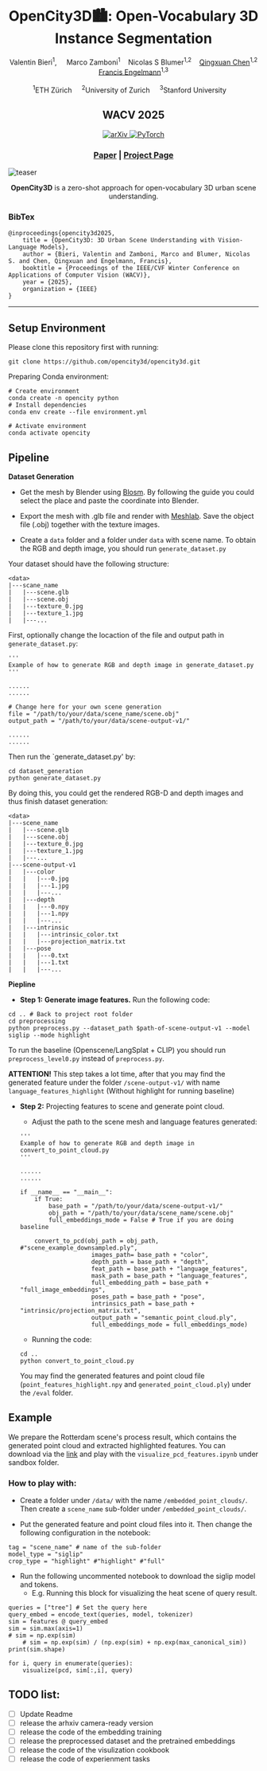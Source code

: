 <p align="center">
  <h1 align="center">OpenCity3D🏙️: Open-Vocabulary 3D Instance Segmentation</h1>
<!-- # OpenCity3D: What do Vision-Language Models know about Urban Environments? (WACV 2025) -->
    <p align="center">
        <a>Valentin Bieri</a><sup>1</sup>, &nbsp;&nbsp;&nbsp; 
        <a>Marco Zamboni</a><sup>1</sup>&nbsp;&nbsp;&nbsp;
        <a>Nicolas S Blumer</a><sup>1,2</sup>&nbsp;&nbsp;&nbsp; 
        <a href="https://jerryisqx.github.io/">Qingxuan Chen</a><sup>1,2</sup>
        <br>
        <a href="https://francisengelmann.github.io/">Francis Engelmann</a><sup>1,3</sup>
        </br>
        <br>
        <sup>1</sup>ETH Zürich&nbsp;&nbsp;&nbsp;&nbsp;
        <sup>2</sup>University of Zurich&nbsp;&nbsp;&nbsp;&nbsp;
        <sup>3</sup>Stanford University&nbsp;&nbsp;&nbsp;&nbsp;
        </br>
    </p>
    <h2 align="center">WACV 2025</h2>
    <p align="center">
        <a href=""><img alt="arXiv" src="https://img.shields.io/badge/arXiv-badge"> </a>
        <a href="https://pytorch.org/get-started/locally/"><img alt="PyTorch" src="https://img.shields.io/badge/PyTorch-ee4c2c?logo=pytorch&logoColor=white"></a>
    </p>
    <h3 align="center"><a href="">Paper</a> | <a href="https://opencity3d.github.io">Project Page</a>
    </h3>
</p>



<!-- <a href="https://hydra.cc/"><img alt="Config: Hydra" src="https://img.shields.io/badge/Config-Hydra-89b8cd"></a> -->

![teaser](https://opencity3d.github.io/static/images/teaser.jpg)

<p align="center">
<strong>OpenCity3D</strong> is a zero-shot approach for open-vocabulary 3D urban scene understanding.
</p>

### BibTex
```
@inproceedings{opencity3d2025,
    title = {OpenCity3D: 3D Urban Scene Understanding with Vision-Language Models},
    author = {Bieri, Valentin and Zamboni, Marco and Blumer, Nicolas S. and Chen, Qingxuan and Engelmann, Francis},
    booktitle = {Proceedings of the IEEE/CVF Winter Conference on Applications of Computer Vision (WACV)},
    year = {2025},
    organization = {IEEE}
}
```

---

## Setup Environment

Please clone this repository first with running:
```
git clone https://github.com/opencity3d/opencity3d.git
```

Preparing Conda environment:
```
# Create environment
conda create -n opencity python
# Install dependencies
conda env create --file environment.yml

# Activate environment
conda activate opencity
```

## Pipeline

**Dataset Generation**

- Get the mesh by Blender using [Blosm](https://github.com/vvoovv/blosm). By following the guide you could select the place and paste the coordinate into Blender. 

- Export the mesh with .glb file and render with [Meshlab](https://www.meshlab.net/). Save the object file (.obj) together with the texture images.

- Create a `data` folder and a folder under `data` with scene name. To obtain the RGB and depth image, you should run `generate_dataset.py`

Your dataset should have the following structure:

```
<data>
|---scane_name
|   |---scene.glb
|   |---scene.obj
|   |---texture_0.jpg
|   |---texture_1.jpg
|   |---...
```

First, optionally change the locaction of the file and output path in `generate_dataset.py`:
```
'''
Example of how to generate RGB and depth image in generate_dataset.py
'''

......
......

# Change here for your own scene generation
file = "/path/to/your/data/scene_name/scene.obj"
output_path = "/path/to/your/data/scene-output-v1/"

......
......
```

Then run the `generate_dataset.py' by:
```
cd dataset_generation
python generate_dataset.py
```
By doing this, you could get the rendered RGB-D and depth images and thus finish dataset generation:
```
<data>
|---scene_name
|   |---scene.glb
|   |---scene.obj
|   |---texture_0.jpg
|   |---texture_1.jpg
|   |---...
|---scene-output-v1
|   |---color
|   |   |---0.jpg
|   |   |---1.jpg
|   |   |---...
|   |---depth
|   |   |---0.npy
|   |   |---1.npy
|   |   |---...
|   |---intrinsic
|   |   |---intrinsic_color.txt
|   |   |---projection_matrix.txt
|   |---pose
|   |   |---0.txt
|   |   |---1.txt
|   |   |---...
```

**Piepline**

- **Step 1:** **Generate image features.**  Run the following code:

```
cd .. # Back to project root folder
cd preprocessing
python preprocess.py --dataset_path $path-of-scene-output-v1 --model siglip --mode highlight
```
To run the baseline (Openscene/LangSplat + CLIP) you should run `preprocess_level0.py` instead of `preprocess.py`.

**ATTENTION!** This step takes a lot time, after that you may find the generated feature under the folder `/scene-output-v1/` with name `language_features_highlight` (Without highlight for running baseline)

- **Step 2:** Projecting features to scene and generate point cloud.

    - Adjust the path to the scene mesh and language features generated:
    ```
    '''
    Example of how to generate RGB and depth image in convert_to_point_cloud.py
    '''

    ......
    ......

    if __name__ == "__main__":
        if True:
            base_path = "/path/to/your/data/scene-output-v1/"
            obj_path = "/path/to/your/data/scene_name/scene.obj"
            full_embeddings_mode = False # True if you are doing baseline
            
        convert_to_pcd(obj_path = obj_path, #"scene_example_downsampled.ply",
                        images_path= base_path + "color",
                        depth_path = base_path + "depth",
                        feat_path = base_path + "language_features",
                        mask_path = base_path + "language_features",
                        full_embedding_path = base_path + "full_image_embeddings",
                        poses_path = base_path + "pose",
                        intrinsics_path = base_path + "intrinsic/projection_matrix.txt",
                        output_path = "semantic_point_cloud.ply",
                        full_embeddings_mode = full_embeddings_mode)
    ```

    - Running the code:
    ```
    cd ..
    python convert_to_point_cloud.py
    ```
    You may find the generated features and point cloud file (`point_features_highlight.npy` and `generated_point_cloud.ply`) under the `/eval` folder.

## Example

We prepare the Rotterdam scene's process result, which contains the generated point cloud and extracted highlighted features. You can download via the [link](https://drive.google.com/drive/folders/1kVBiNlEXEGp3iBkMb7EQ5NT-CFLq1vVx) and play with the `visualize_pcd_features.ipynb` under sandbox folder.

### How to play with:

- Create a folder under `/data/` with the name `/embedded_point_clouds/`. Then create a `scene_name` sub-folder under `/embedded_point_clouds/`.

- Put the generated feature and point cloud files into it. Then change the following configuration in the notebook:
```
tag = "scene_name" # name of the sub-folder
model_type = "siglip"
crop_type = "highlight" #"highlight" #"full"
```

- Run the following uncommented notebook to download the siglip model and tokens. 
    - E.g. Running this block for visualizing the heat scene of query result.
```
queries = ["tree"] # Set the query here
query_embed = encode_text(queries, model, tokenizer)
sim = features @ query_embed 
sim = sim.max(axis=1)
# sim = np.exp(sim)
    # sim = np.exp(sim) / (np.exp(sim) + np.exp(max_canonical_sim))
print(sim.shape)

for i, query in enumerate(queries):
    visualize(pcd, sim[:,i], query)
```

## TODO list:
- [ ] Update Readme
- [ ] release the arhxiv camera-ready version
- [ ] release the code of the embedding training
- [ ] release the preprocessed dataset and the pretrained embeddings
- [ ] release the code of the visulization cookbook
- [ ] release the code of experienment tasks